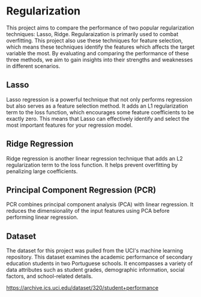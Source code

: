 # Regularization

This project aims to compare the performance of two popular regularization techniques: Lasso, Ridge. Regularaization is primarily used to combat overfitting. This project also use these techniques for feature selection, which means these techniques identify the features which affects the target variable the most. By evaluating and comparing the performance of these three methods, we aim to gain insights into their strengths and weaknesses in different scenarios.

## Lasso
Lasso regression is a powerful technique that not only performs regression but also serves as a feature selection method. It adds an L1 regularization term to the loss function, which encourages some feature coefficients to be exactly zero. This means that Lasso can effectively identify and select the most important features for your regression model.

## Ridge Regression
Ridge regression is another linear regression technique that adds an L2 regularization term to the loss function. It helps prevent overfitting by penalizing large coefficients.

## Principal Component Regression (PCR)
PCR combines principal component analysis (PCA) with linear regression. It reduces the dimensionality of the input features using PCA before performing linear regression.

## Dataset
The dataset for this project was pulled from the UCI's machine learning repository. This dataset examines the academic performance of secondary education students in two Portuguese schools. It encompasses a variety of data attributes such as student grades, demographic information, social factors, and school-related details. 

https://archive.ics.uci.edu/dataset/320/student+performance
